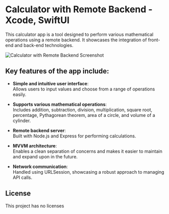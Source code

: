 # Calculator with Remote Backend - Xcode, SwiftUI

This calculator app is a tool designed to perform various mathematical operations using a remote backend. It showcases the integration of front-end and back-end technologies.

![ Calculator with Remote Backend Screenshot](https://images.squarespace-cdn.com/content/v1/62ddae4178abf52ddb78cf19/5db5a131-d28f-4127-b49d-68ecffbb9fb0/Group21.png?format=1000w)

## Key features of the app include:

- **Simple and intuitive user interface**:  
  Allows users to input values and choose from a range of operations easily.

- **Supports various mathematical operations**:  
  Includes addition, subtraction, division, multiplication, square root, percentage, Pythagorean theorem, area of a circle, and volume of a cylinder.

- **Remote backend server**:  
  Built with Node.js and Express for performing calculations.

- **MVVM architecture**:  
  Enables a clean separation of concerns and makes it easier to maintain and expand upon in the future.

- **Network communication**:  
  Handled using URLSession, showcasing a robust approach to managing API calls.

## License
This project has no licenses
